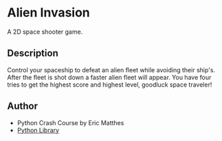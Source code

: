 # Alien Invasion
A 2D space shooter game.
## Description
Control your spaceship to defeat an alien fleet while avoiding their ship's. After the fleet is shot down a faster alien fleet will appear. You have four tries to get the highest score and highest level, goodluck space traveler!
## Author
* Python Crash Course by Eric Matthes
* [Python Library](https://pymotw.com/3/py-modindex.html)
